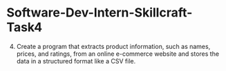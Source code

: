 # Software-Dev-Intern-Skillcraft-Task4
4. Create a program that extracts product information, such as names, prices, and ratings, from an online e-commerce website and stores the data in a structured format like a CSV file.
